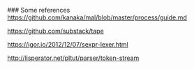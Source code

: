 ### Some references
https://github.com/kanaka/mal/blob/master/process/guide.md

https://github.com/substack/tape

https://igor.io/2012/12/07/sexpr-lexer.html

http://lisperator.net/pltut/parser/token-stream


